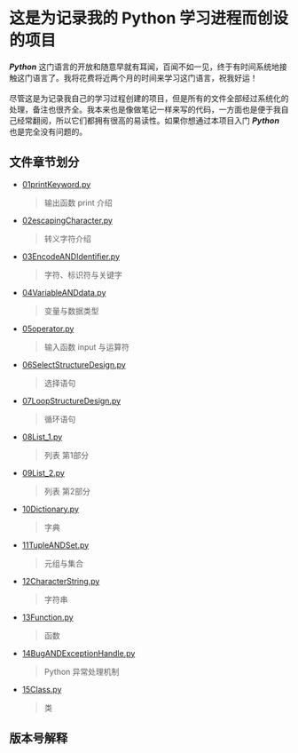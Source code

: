 # 这是为记录我的 Python 学习进程而创设的项目
***Python*** 这门语言的开放和随意早就有耳闻，百闻不如一见，终于有时间系统地接触这门语言了。我将花费将近两个月的时间来学习这门语言，祝我好运！<br><br>
尽管这是为记录我自己的学习过程创建的项目，但是所有的文件全部经过系统化的处理，备注也很齐全。我本来也是像做笔记一样来写的代码，一方面也是便于我自己经常翻阅，所以它们都拥有很高的易读性。如果你想通过本项目入门 ***Python*** 也是完全没有问题的。
## 文件章节划分
* [01printKeyword.py](https://github.com/MongooseOrion/MyPythonLearning/blob/master/01printKeyword.py)
  > 输出函数 print 介绍
* [02escapingCharacter.py](https://github.com/MongooseOrion/MyPythonLearning/blob/master/02escapingCharacter.py)
  > 转义字符介绍
* [03EncodeANDIdentifier.py](https://github.com/MongooseOrion/MyPythonLearning/blob/master/03EncodeANDIdentifier.py)
  > 字符、标识符与关键字
* [04VariableANDdata.py](https://github.com/MongooseOrion/MyPythonLearning/blob/master/04VariableANDdata.py)
  > 变量与数据类型
* [05operator.py](https://github.com/MongooseOrion/MyPythonLearning/blob/master/05operator.py)
  > 输入函数 input 与运算符
* [06SelectStructureDesign.py](https://github.com/MongooseOrion/MyPythonLearning/blob/master/06SelectStructureDesign.py)
  > 选择语句
* [07LoopStructureDesign.py](https://github.com/MongooseOrion/MyPythonLearning/blob/master/07LoopStructureDesign.py)
  > 循环语句
* [08List_1.py](https://github.com/MongooseOrion/MyPythonLearning/blob/master/08List_1.py)
  > 列表 第1部分
* [09List_2.py](https://github.com/MongooseOrion/MyPythonLearning/blob/master/09List_2.py)
  > 列表 第2部分
* [10Dictionary.py](https://github.com/MongooseOrion/MyPythonLearning/blob/master/10Dictionary.py)
  > 字典
* [11TupleANDSet.py](https://github.com/MongooseOrion/MyPythonLearning/blob/master/11TupleANDSet.py)
  > 元组与集合
* [12CharacterString.py](https://github.com/MongooseOrion/MyPythonLearning/blob/master/12CharacterString.py)
  > 字符串
* [13Function.py](https://github.com/MongooseOrion/MyPythonLearning/blob/master/13Function.py)
  > 函数
* [14BugANDExceptionHandle.py](https://github.com/MongooseOrion/MyPythonLearning/blob/master/14BugANDExceptionHandle.py)
  > Python 异常处理机制
* [15Class.py](https://github.com/MongooseOrion/MyPythonLearning/blob/master/15Class.py)
  > 类
## 版本号解释

